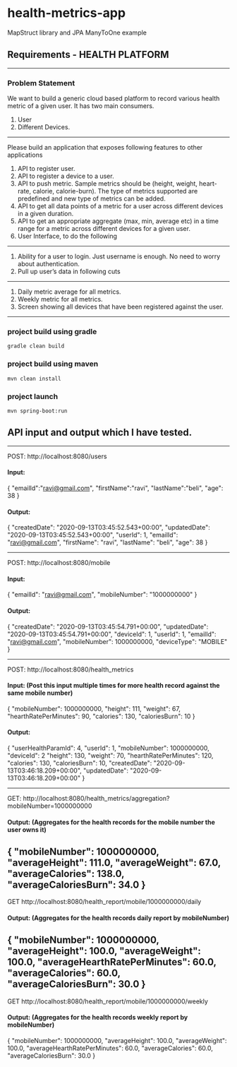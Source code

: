 # health-metrics-app
 MapStruct library and JPA ManyToOne example

## Requirements - HEALTH PLATFORM
------------------------------------------------------------------------------------------------------------------------------------------------------------------------
### Problem Statement
We want to build a generic cloud based platform to record various health metric of a given user.
It has two main consumers.
1. User
2. Different Devices.
------------------------------------------------------------------------------------------------------------------------------------------------------------------------
Please build an application that exposes following features to other applications
1. API to register user.
2. API to register a device to a user.
3. API to push metric. Sample metrics should be (height, weight, heart-rate, calorie, calorie-burn). The type of metrics supported are predefined and new type of metrics can be added.
4. API to get all data points of a metric for a user across different devices in a given duration.
5. API to get an appropriate aggregate (max, min, average etc) in a time range for a metric across different devices for a given user.
6. User Interface, to do the following
------------------------------------------------------------------------------------------------------------------------------------------------------------------------
1. Ability for a user to login. Just username is enough. No need to worry about authentication.
2. Pull up user’s data in following cuts
------------------------------------------------------------------------------------------------------------------------------------------------------------------------
1. Daily metric average for all metrics.
2. Weekly metric for all metrics.
3. Screen showing all devices that have been registered against the user. 
------------------------------------------------------------------------------------------------------------------------------------------------------------------------

### project build using gradle 
`gradle clean build`
### project build using maven
`mvn clean install`

### project launch
`mvn spring-boot:run`

## API input and output which I have tested.
----------------------------------------------------------------------------------------------------
POST:  http://localhost:8080/users
#### Input:
{
    "emailId":"ravi@gmail.com",
    "firstName":"ravi",
    "lastName":"beli",
    "age": 38
}   
#### Output:
{
    "createdDate": "2020-09-13T03:45:52.543+00:00",
    "updatedDate": "2020-09-13T03:45:52.543+00:00",
    "userId": 1,
    "emailId": "ravi@gmail.com",
    "firstName": "ravi",
    "lastName": "beli",
    "age": 38
}

-----------------------------------------------------------------------------------------------------
POST: http://localhost:8080/mobile
#### Input:
{
    "emailId": "ravi@gmail.com",
    "mobileNumber": "1000000000"
}
#### Output:
{
    "createdDate": "2020-09-13T03:45:54.791+00:00",
    "updatedDate": "2020-09-13T03:45:54.791+00:00",
    "deviceId": 1,
    "userId": 1,
    "emailId": "ravi@gmail.com",
    "mobileNumber": 1000000000,
    "deviceType": "MOBILE"
}

-----------------------------------------------------------------------------------------------------
POST: http://localhost:8080/health_metrics
#### Input: (Post this input multiple times for more health record against the same mobile number)
{
	  "mobileNumber": 1000000000,
	  "height": 111,
	  "weight": 67,
	  "hearthRatePerMinutes": 90,
	  "calories": 130,
	  "caloriesBurn": 10
}
#### Output:
{
    "userHealthParamId": 4,
    "userId": 1,
    "mobileNumber": 1000000000,
    "deviceId": 2
    "height": 130,
    "weight": 70,
    "hearthRatePerMinutes": 120,
    "calories": 130,
    "caloriesBurn": 10,
    "createdDate": "2020-09-13T03:46:18.209+00:00",
    "updatedDate": "2020-09-13T03:46:18.209+00:00"
}

----------------------------------------------------------------------------------------------
GET: http://localhost:8080/health_metrics/aggregation?mobileNumber=1000000000
#### Output: (Aggregates for the health records for the mobile number the user owns it)
{
    "mobileNumber": 1000000000,
    "averageHeight": 111.0,
    "averageWeight": 67.0,
    "averageCalories": 138.0,
    "averageCaloriesBurn": 34.0
}
----------------------------------------------------------------------------------------------
GET http://localhost:8080/health_report/mobile/1000000000/daily
#### Output: (Aggregates for the health records daily report by mobileNumber)
{
    "mobileNumber": 1000000000,
    "averageHeight": 100.0,
    "averageWeight": 100.0,
    "averageHearthRatePerMinutes": 60.0,
    "averageCalories": 60.0,
    "averageCaloriesBurn": 30.0
}
----------------------------------------------------------------------------------------------
GET http://localhost:8080/health_report/mobile/1000000000/weekly
#### Output: (Aggregates for the health records weekly report by mobileNumber)
{
    "mobileNumber": 1000000000,
    "averageHeight": 100.0,
    "averageWeight": 100.0,
    "averageHearthRatePerMinutes": 60.0,
    "averageCalories": 60.0,
    "averageCaloriesBurn": 30.0
}
